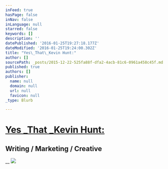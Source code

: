 ```yaml
---
inFeed: true
hasPage: false
inNav: false
inLanguage: null
starred: false
keywords: []
description: ''
datePublished: '2016-01-25T19:27:18.177Z'
dateModified: '2016-01-25T19:24:00.302Z'
title: "Yes\_That\_Kevin Hunt:"
author: []
sourcePath: _posts/2015-12-22-525fa88f-dfa2-4acb-81c6-0961a458c45f.md
published: true
authors: []
publisher:
  name: null
  domain: null
  url: null
  favicon: null
_type: Blurb

---
```

# [Yes _That _Kevin Hunt:][0]

## Writing / Marketing / Creative

__
![](https://the-grid-user-content.s3-us-west-2.amazonaws.com/6e77641a-e0e0-4199-af79-a28c23103f29.jpg)

[0]: http://www.yesthatkevinhunt.com/